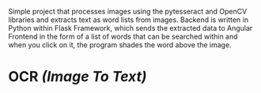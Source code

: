 Simple project that processes images using the pytesseract and OpenCV libraries and extracts text as word lists from images. Backend is written in Python within Flask Framework, which sends the extracted data to Angular Frontend in the form of a list of words that can be searched within and when you click on it, the program shades the word above the image.

# **OCR** *(Image To Text)*
